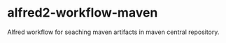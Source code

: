 alfred2-workflow-maven
======================

Alfred workflow for seaching maven artifacts in maven central repository.
